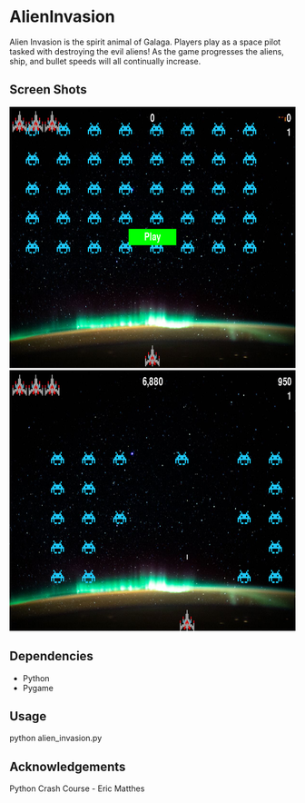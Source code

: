 # AlienInvasion

<p> Alien Invasion is the spirit animal of Galaga. Players play as a space pilot tasked with destroying the evil aliens! As the game progresses the aliens, ship, and bullet speeds will all continually increase. </p>

## Screen Shots

<p float="center">
  <img src = "assets/start_screen.png" width = "600" height = "460" />
  <img src = "assets/play_screen.png" width = "600" height = "460" />
</p>

## Dependencies
  * Python 
  * Pygame
 
## Usage
   <p>  python alien_invasion.py </p>

## Acknowledgements 
  <p> Python Crash Course - Eric Matthes </p>
